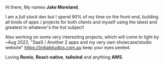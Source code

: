 Hi there, 
My names **Jake Moreland**,

I am a *full stack* dev but I spend 90% of my time on the front-end, building all kinds of apps / projects for both clients and myself using the latest and greatest in whatever's the hot subject!


Also working on some very interesting projects, which will come to light by ~Aug 2022, "SaaS / Another 2 apps and my very own showcase/studio website"
https://initialstudios.com.au keep your eyes peeled.

Loving **Remix**, **React-native**, **tailwind** and anything **AWS**.

